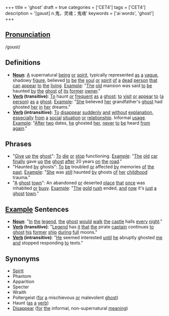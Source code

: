 +++
title = 'ghost'
draft = true
categories = ['CET4']
tags = ['CET4']
description = '[gəust] n.鬼，灵魂；鬼魂'
keywords = ['ai words', 'ghost']
+++

## [Pronunciation](/en/post/pronunciation/)
/ɡoʊst/

## Definitions
- **[Noun](/en/post/noun/)**: [A](/en/post/a/) supernatural [being](/en/post/being/) [or](/en/post/or/) [spirit](/en/post/spirit/), typically represented [as](/en/post/as/) [a](/en/post/a/) [vague](/en/post/vague/), shadowy [figure](/en/post/figure/), believed [to](/en/post/to/) [be](/en/post/be/) [the](/en/post/the/) [soul](/en/post/soul/) [or](/en/post/or/) [spirit](/en/post/spirit/) [of](/en/post/of/) [a](/en/post/a/) [dead](/en/post/dead/) [person](/en/post/person/) [that](/en/post/that/) [can](/en/post/can/) [appear](/en/post/appear/) [to](/en/post/to/) [the](/en/post/the/) [living](/en/post/living/). [Example](/en/post/example/): "[The](/en/post/the/) [old](/en/post/old/) mansion was said [to](/en/post/to/) [be](/en/post/be/) haunted [by](/en/post/by/) [the](/en/post/the/) [ghost](/en/post/ghost/) [of](/en/post/of/) [its](/en/post/its/) [former](/en/post/former/) [owner](/en/post/owner/)."
- **[Verb](/en/post/verb/) (transitive)**: [To](/en/post/to/) haunt [or](/en/post/or/) [frequent](/en/post/frequent/) [as](/en/post/as/) [a](/en/post/a/) [ghost](/en/post/ghost/); [to](/en/post/to/) [visit](/en/post/visit/) [or](/en/post/or/) [appear](/en/post/appear/) [to](/en/post/to/) ([a](/en/post/a/) [person](/en/post/person/)) [as](/en/post/as/) [a](/en/post/a/) [ghost](/en/post/ghost/). [Example](/en/post/example/): "[She](/en/post/she/) believed [her](/en/post/her/) grandfather's [ghost](/en/post/ghost/) had ghosted [her](/en/post/her/) [in](/en/post/in/) [her](/en/post/her/) dreams."
- **[Verb](/en/post/verb/) (intransitive)**: [To](/en/post/to/) [disappear](/en/post/disappear/) [suddenly](/en/post/suddenly/) [and](/en/post/and/) [without](/en/post/without/) [explanation](/en/post/explanation/), [especially](/en/post/especially/) [from](/en/post/from/) [a](/en/post/a/) [social](/en/post/social/) [situation](/en/post/situation/) [or](/en/post/or/) [relationship](/en/post/relationship/). Informal [usage](/en/post/usage/). [Example](/en/post/example/): "[After](/en/post/after/) [two](/en/post/two/) dates, [he](/en/post/he/) ghosted [her](/en/post/her/), [never](/en/post/never/) [to](/en/post/to/) [be](/en/post/be/) heard [from](/en/post/from/) [again](/en/post/again/)."

## Phrases
- "[Give](/en/post/give/) [up](/en/post/up/) [the](/en/post/the/) [ghost](/en/post/ghost/)": [To](/en/post/to/) [die](/en/post/die/) [or](/en/post/or/) [stop](/en/post/stop/) functioning. [Example](/en/post/example/): "[The](/en/post/the/) [old](/en/post/old/) [car](/en/post/car/) [finally](/en/post/finally/) gave [up](/en/post/up/) [the](/en/post/the/) [ghost](/en/post/ghost/) [after](/en/post/after/) 20 years [on](/en/post/on/) [the](/en/post/the/) [road](/en/post/road/)."
- "Haunted [by](/en/post/by/) ghosts": [To](/en/post/to/) [be](/en/post/be/) troubled [or](/en/post/or/) affected [by](/en/post/by/) memories [of](/en/post/of/) [the](/en/post/the/) [past](/en/post/past/). [Example](/en/post/example/): "[She](/en/post/she/) was [still](/en/post/still/) haunted [by](/en/post/by/) ghosts [of](/en/post/of/) [her](/en/post/her/) [childhood](/en/post/childhood/) trauma."
- "[A](/en/post/a/) [ghost](/en/post/ghost/) [town](/en/post/town/)": An abandoned [or](/en/post/or/) deserted [place](/en/post/place/) [that](/en/post/that/) [once](/en/post/once/) was inhabited [or](/en/post/or/) [busy](/en/post/busy/). [Example](/en/post/example/): "[The](/en/post/the/) [gold](/en/post/gold/) [rush](/en/post/rush/) ended, [and](/en/post/and/) [now](/en/post/now/) it's [just](/en/post/just/) [a](/en/post/a/) [ghost](/en/post/ghost/) [town](/en/post/town/)."

## [Example](/en/post/example/) Sentences
- **[Noun](/en/post/noun/)**: "[In](/en/post/in/) [the](/en/post/the/) [legend](/en/post/legend/), [the](/en/post/the/) [ghost](/en/post/ghost/) [would](/en/post/would/) [walk](/en/post/walk/) [the](/en/post/the/) [castle](/en/post/castle/) halls [every](/en/post/every/) [night](/en/post/night/)."
- **[Verb](/en/post/verb/) (transitive)**: "[Legend](/en/post/legend/) has [it](/en/post/it/) [that](/en/post/that/) [the](/en/post/the/) pirate [captain](/en/post/captain/) continues [to](/en/post/to/) [ghost](/en/post/ghost/) [his](/en/post/his/) [former](/en/post/former/) [ship](/en/post/ship/) [during](/en/post/during/) [full](/en/post/full/) moons."
- **[Verb](/en/post/verb/) (intransitive)**: "[He](/en/post/he/) seemed interested [until](/en/post/until/) [he](/en/post/he/) abruptly ghosted [me](/en/post/me/) [and](/en/post/and/) stopped responding [to](/en/post/to/) texts."

## Synonyms
- [Spirit](/en/post/spirit/)
- Phantom
- Apparition
- Specter
- Wraith
- Poltergeist ([for](/en/post/for/) [a](/en/post/a/) mischievous [or](/en/post/or/) malevolent [ghost](/en/post/ghost/))
- Haunt ([as](/en/post/as/) [a](/en/post/a/) [verb](/en/post/verb/))
- [Disappear](/en/post/disappear/) ([for](/en/post/for/) [the](/en/post/the/) informal, non-supernatural [meaning](/en/post/meaning/))
